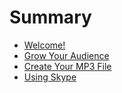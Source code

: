 # Summary

* [Welcome!](README.md)
* [Grow Your Audience](grow-your-audience.md)
* [Create Your MP3 File](create-your-mp3-file.md)
* [Using Skype](using-skype.md)

